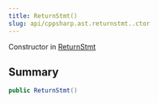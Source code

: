 ```yaml
---
title: ReturnStmt()
slug: api/cppsharp.ast.returnstmt..ctor
---
```

Constructor in [ReturnStmt](/api/cppsharp/ast/returnstmt)

## Summary



```csharp
public ReturnStmt()
```

